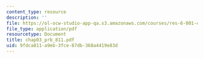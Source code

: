 ```yaml
---
content_type: resource
description: ''
file: https://ol-ocw-studio-app-qa.s3.amazonaws.com/courses/res-6-001-continuum-electromechanics-spring-2009/9fdca811a9eb3fce87db368a4419e83d_chap03_prb_811.pdf
file_type: application/pdf
resourcetype: Document
title: chap03_prb_811.pdf
uid: 9fdca811-a9eb-3fce-87db-368a4419e83d
---
```

